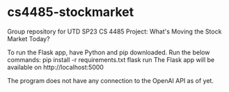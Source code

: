 # cs4485-stockmarket
Group repository for UTD SP23 CS 4485 Project: What's Moving the Stock Market Today?

To run the Flask app, have Python and pip downloaded.
Run the below commands:
	pip install -r requirements.txt
	flask run
The Flask app will be available on http://localhost:5000

The program does not have any connection to the OpenAI API as of yet.

